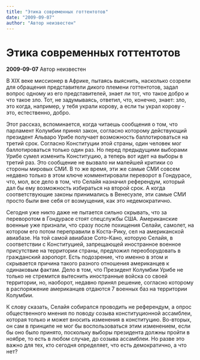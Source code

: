 ```yaml
---
title: "Этика современных готтентотов"
date: "2009-09-07"
author: "Автор неизвестен"
---
```


# Этика современных готтентотов

**2009-09-07** Автор неизвестен

В XIX веке миссионер в Африке, пытаясь выяснить, насколько созрели для обращения представители дикого племени готтентотов, задал вопрос одному из его представителей, знает ли тот, что такое добро и что такое зло. Тот, не задумываясь, ответил, что, конечно, знает: зло, это когда, например, у тебя украли корову, а если ты украл корову - это, естественно, добро.

Этот рассказ, вспоминается, когда читаешь сообщения о том, что парламент Колумбии принял закон, согласно которому действующий президент Альваро Урибе получает возможность баллотироваться на третий срок. Согласно Конституции этой страны, один человек мог баллотироваться только один раз. Но перед предыдущими выборами Урибе сумел изменить Конституцию, а теперь вот идет на выборы в третий раз. Это сообщение не вызвало ни малейшей критики со стороны мировых СМИ. В то же время, эти же самые СМИ совсем недавно только в этом ключе комментировали переворот в Гондурасе, что, мол, все дело в том, что Селайя назначил референдум, который дал бы ему возможность избираться на второй срок. А когда соответствующие законы принимались в Венесуэле, эти самые СМИ просто были вне себя от возмущения, как это недемократично.

Сегодня уже никто даже не пытается сильно скрывать, что за переворотом в Гондурасе стоят спецслужбы США. Американские военные уже признали, что сразу после похищения Селайи, самолет, на котором его потом переправили в Коста-Рику, сел на американской авиабазе. На той самой авиабазе Сото-Кано, которую Селайя, в соответствии с Конституцией, запрещающей иностранное военное присутствие на территории страны, предложил переоборудовать в гражданский аэропорт. Есть подозрение, что именно в этом и скрывается причина такого разного отношения американцев к одинаковым фактам. Дело в том, что Президент Колумбии Урибе не только не стремится вытеснить иностранные войска со своей территории, но, наоборот, недавно принял решение, согласно которому в распоряжение американцев отдаются 7 военных баз на территории Колумбии.

К слову сказать, Селайя собирался проводить не референдум, а опрос общественного мнения по поводу созыва конституционной ассамблеи, которая только и может вносить изменения в конституцию. Во-вторых, он сам в принципе не мог бы воспользоваться этим изменением, если бы оно было принято, поскольку выборы президента должны пройти в ноябре, то есть в любом случае, до созыва ассамблеи. Но разве это важно для тех, кто сегодня определяет, что есть демократично, а что нет?